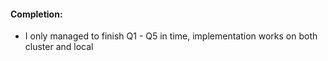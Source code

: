#### Completion:
* I only managed to finish Q1 - Q5 in time, implementation works on both cluster and local
